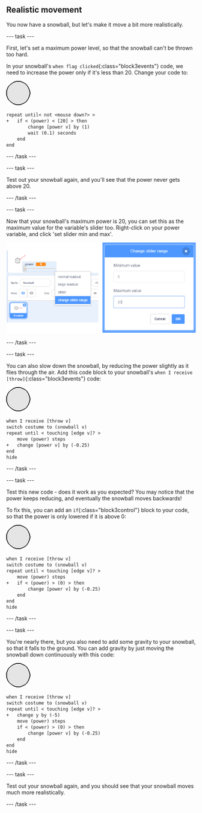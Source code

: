 ## Realistic movement

You now have a snowball, but let's make it move a bit more realistically.

--- task ---

First, let's set a maximum power level, so that the snowball can't be thrown too hard.

In your snowball's `when flag clicked`{:class="block3events"} code, we need to increase the power only if it's less than 20. Change your code to:

![snowball sprite](images/snowball-sprite.png)

```blocks3
repeat until< not <mouse down?> >
+   if < (power) < [20] > then
        change [power v] by (1)
        wait (0.1) seconds
    end
end
```

--- /task ---

--- task ---

Test out your snowball again, and you'll see that the power never gets above 20.

--- /task ---

--- task ---

Now that your snowball's maximum power is 20, you can set this as the maximum value for the variable's slider too. Right-click on your power variable, and click 'set slider min and max'.

![min max of slider range](images/snow-minmax.png)


--- /task ---

--- task ---

You can also slow down the snowball, by reducing the power slightly as it flies through the air. Add this code block to your snowball's `when I receive [throw]`{:class="block3events"} code:

![snowball sprite](images/snowball-sprite.png)

```blocks3
when I receive [throw v]
switch costume to (snowball v)
repeat until < touching [edge v]? >
    move (power) steps
+   change [power v] by (-0.25)
end
hide
```

--- /task ---


--- task ---

Test this new code - does it work as you expected? You may notice that the power keeps reducing, and eventually the snowball moves backwards!

To fix this, you can add an `if`{:class="block3control"} block to your code, so that the power is only lowered if it is above 0:

![snowball sprite](images/snowball-sprite.png)

```blocks3
when I receive [throw v]
switch costume to (snowball v)
repeat until < touching [edge v]? >
    move (power) steps
+   if < (power) > (0) > then
        change [power v] by (-0.25)
    end
end
hide
```

--- /task ---

--- task ---

You're nearly there, but you also need to add some gravity to your snowball, so that it falls to the ground. You can add gravity by just moving the snowball down continuously with this code:

![snowball sprite](images/snowball-sprite.png)

```blocks3
when I receive [throw v]
switch costume to (snowball v)
repeat until < touching [edge v]? >
+   change y by (-5)
    move (power) steps
    if < (power) > (0) > then
        change [power v] by (-0.25)
    end
end
hide
```

--- /task ---

--- task ---

Test out your snowball again, and you should see that your snowball moves much more realistically.

--- /task ---


